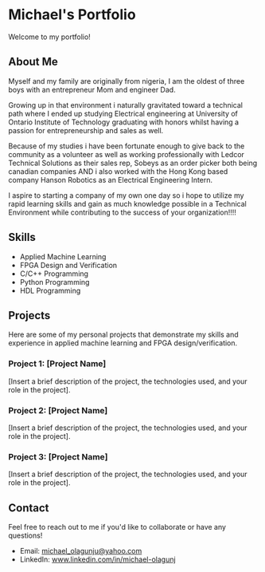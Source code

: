 # Michael's Portfolio

Welcome to my portfolio! 

## About Me
Myself and my family are originally from nigeria, I am the oldest of three boys with  an entrepreneur Mom and engineer Dad.

Growing up in that environment i naturally gravitated toward a technical path where I ended up studying Electrical engineering at University of Ontario Institute of 
Technology graduating with honors whilst  having a passion for entrepreneurship and sales as well.

Because of my studies i have been fortunate enough to give back to the community as a volunteer as well as working professionally with Ledcor Technical Solutions 
as their sales rep, Sobeys  as an order picker both being canadian companies AND i also worked with the Hong Kong based company Hanson Robotics as an Electrical 
Engineering Intern.

I aspire to starting a company of my own one day so i hope to utilize my rapid learning skills and gain as much knowledge possible in a Technical 
Environment while contributing to the success of your organization!!!!


## Skills

- Applied Machine Learning
- FPGA Design and Verification
- C/C++ Programming
- Python Programming
- HDL Programming

## Projects

Here are some of my personal projects that demonstrate my skills and experience in applied machine learning and FPGA design/verification.

### Project 1: [Project Name]
[Insert a brief description of the project, the technologies used, and your role in the project].

### Project 2: [Project Name]
[Insert a brief description of the project, the technologies used, and your role in the project].

### Project 3: [Project Name]
[Insert a brief description of the project, the technologies used, and your role in the project].

## Contact

Feel free to reach out to me if you'd like to collaborate or have any questions!

- Email: michael_olagunju@yahoo.com
- LinkedIn: www.linkedin.com/in/michael-olagunj 

